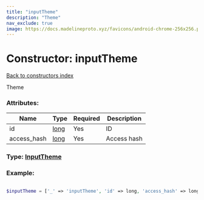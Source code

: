```yaml
---
title: "inputTheme"
description: "Theme"
nav_exclude: true
image: https://docs.madelineproto.xyz/favicons/android-chrome-256x256.png
---
```

# Constructor: inputTheme  
[Back to constructors index](/API_docs/constructors/index.html)



Theme

### Attributes:

| Name     |    Type       | Required | Description |
|----------|---------------|----------|-------------|
|id|[long](/API_docs/types/long.html) | Yes|ID|
|access\_hash|[long](/API_docs/types/long.html) | Yes|Access hash|



### Type: [InputTheme](/API_docs/types/InputTheme.html)


### Example:

```php

$inputTheme = ['_' => 'inputTheme', 'id' => long, 'access_hash' => long];
```  
